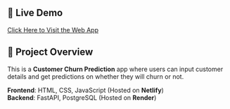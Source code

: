 ## 🚀 Live Demo
[Click Here to Visit the Web App](https://customerchurn82.netlify.app/)

## 📂 Project Overview
This is a **Customer Churn Prediction** app where users can input customer details 
and get predictions on whether they will churn or not.

**Frontend**: HTML, CSS, JavaScript (Hosted on **Netlify**)  
**Backend**: FastAPI, PostgreSQL (Hosted on **Render**)
